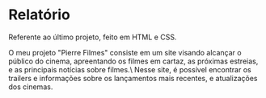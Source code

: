 # Relatório

Referente ao último projeto, feito em HTML e CSS.

 O meu projeto "Pierre Filmes" consiste em um site visando alcançar o público do cinema, apreentando os filmes em cartaz, as próximas estreias, e as principais notícias sobre filmes.\\
 Nesse site, é possível encontrar os trailers e informações sobre os lançamentos mais recentes, e atualizações dos cinemas.
